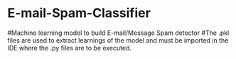# E-mail-Spam-Classifier
#Machine learning model to build E-mail/Message Spam detector
#The .pkl files are used to extract learnings of the model and must be imported in the IDE where the .py files are to be executed.
